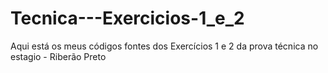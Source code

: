 # Tecnica---Exercicios-1_e_2
Aqui está os meus códigos fontes dos Exercícios 1 e 2 da prova técnica no estagio - Riberão Preto
